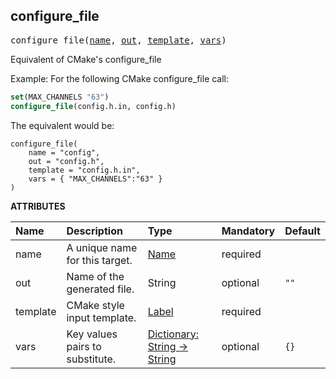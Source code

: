 <!-- Generated with Stardoc: http://skydoc.bazel.build -->



<a id="configure_file"></a>

## configure_file

<pre>
configure_file(<a href="#configure_file-name">name</a>, <a href="#configure_file-out">out</a>, <a href="#configure_file-template">template</a>, <a href="#configure_file-vars">vars</a>)
</pre>


Equivalent of CMake's configure_file

Example:
  For the following CMake configure_file call:
  ```cmake
  set(MAX_CHANNELS "63")
  configure_file(config.h.in, config.h)
  ```

  The equivalent would be:
  ```starlark
  configure_file(
      name = "config",
      out = "config.h",
      template = "config.h.in",
      vars = { "MAX_CHANNELS":"63" }
  )
  ```


**ATTRIBUTES**


| Name  | Description | Type | Mandatory | Default |
| :------------- | :------------- | :------------- | :------------- | :------------- |
| <a id="configure_file-name"></a>name |  A unique name for this target.   | <a href="https://bazel.build/concepts/labels#target-names">Name</a> | required |  |
| <a id="configure_file-out"></a>out |  Name of the generated file.   | String | optional | <code>""</code> |
| <a id="configure_file-template"></a>template |  CMake style input template.   | <a href="https://bazel.build/concepts/labels">Label</a> | required |  |
| <a id="configure_file-vars"></a>vars |  Key values pairs to substitute.   | <a href="https://bazel.build/rules/lib/dict">Dictionary: String -> String</a> | optional | <code>{}</code> |


